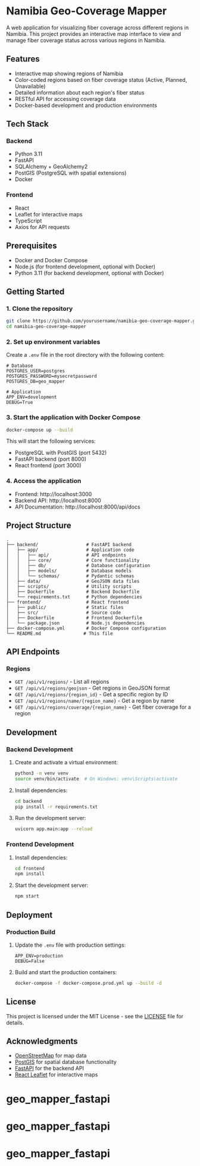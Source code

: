 # Namibia Geo-Coverage Mapper

A web application for visualizing fiber coverage across different regions in Namibia. This project provides an interactive map interface to view and manage fiber coverage status across various regions in Namibia.

## Features

- Interactive map showing regions of Namibia
- Color-coded regions based on fiber coverage status (Active, Planned, Unavailable)
- Detailed information about each region's fiber status
- RESTful API for accessing coverage data
- Docker-based development and production environments

## Tech Stack

### Backend
- Python 3.11
- FastAPI
- SQLAlchemy + GeoAlchemy2
- PostGIS (PostgreSQL with spatial extensions)
- Docker

### Frontend
- React
- Leaflet for interactive maps
- TypeScript
- Axios for API requests

## Prerequisites

- Docker and Docker Compose
- Node.js (for frontend development, optional with Docker)
- Python 3.11 (for backend development, optional with Docker)

## Getting Started

### 1. Clone the repository

```bash
git clone https://github.com/yourusername/namibia-geo-coverage-mapper.git
cd namibia-geo-coverage-mapper
```

### 2. Set up environment variables

Create a `.env` file in the root directory with the following content:

```env
# Database
POSTGRES_USER=postgres
POSTGRES_PASSWORD=mysecretpassword
POSTGRES_DB=geo_mapper

# Application
APP_ENV=development
DEBUG=True
```

### 3. Start the application with Docker Compose

```bash
docker-compose up --build
```

This will start the following services:
- PostgreSQL with PostGIS (port 5432)
- FastAPI backend (port 8000)
- React frontend (port 3000)

### 4. Access the application

- Frontend: http://localhost:3000
- Backend API: http://localhost:8000
- API Documentation: http://localhost:8000/api/docs

## Project Structure

```
.
├── backend/                  # FastAPI backend
│   ├── app/                  # Application code
│   │   ├── api/              # API endpoints
│   │   ├── core/             # Core functionality
│   │   ├── db/               # Database configuration
│   │   ├── models/           # Database models
│   │   └── schemas/          # Pydantic schemas
│   ├── data/                 # GeoJSON data files
│   ├── scripts/              # Utility scripts
│   ├── Dockerfile            # Backend Dockerfile
│   └── requirements.txt      # Python dependencies
├── frontend/                 # React frontend
│   ├── public/               # Static files
│   ├── src/                  # Source code
│   ├── Dockerfile            # Frontend Dockerfile
│   └── package.json          # Node.js dependencies
├── docker-compose.yml        # Docker Compose configuration
└── README.md                # This file
```

## API Endpoints

### Regions

- `GET /api/v1/regions/` - List all regions
- `GET /api/v1/regions/geojson` - Get regions in GeoJSON format
- `GET /api/v1/regions/{region_id}` - Get a specific region by ID
- `GET /api/v1/regions/name/{region_name}` - Get a region by name
- `GET /api/v1/regions/coverage/{region_name}` - Get fiber coverage for a region

## Development

### Backend Development

1. Create and activate a virtual environment:
   ```bash
   python3 -m venv venv
   source venv/bin/activate  # On Windows: venv\Scripts\activate
   ```

2. Install dependencies:
   ```bash
   cd backend
   pip install -r requirements.txt
   ```

3. Run the development server:
   ```bash
   uvicorn app.main:app --reload
   ```

### Frontend Development

1. Install dependencies:
   ```bash
   cd frontend
   npm install
   ```

2. Start the development server:
   ```bash
   npm start
   ```

## Deployment

### Production Build

1. Update the `.env` file with production settings:
   ```env
   APP_ENV=production
   DEBUG=False
   ```

2. Build and start the production containers:
   ```bash
   docker-compose -f docker-compose.prod.yml up --build -d
   ```

## License

This project is licensed under the MIT License - see the [LICENSE](LICENSE) file for details.

## Acknowledgments

- [OpenStreetMap](https://www.openstreetmap.org/) for map data
- [PostGIS](https://postgis.net/) for spatial database functionality
- [FastAPI](https://fastapi.tiangolo.com/) for the backend API
- [React Leaflet](https://react-leaflet.js.org/) for interactive maps
# geo_mapper_fastapi
# geo_mapper_fastapi
# geo_mapper_fastapi
